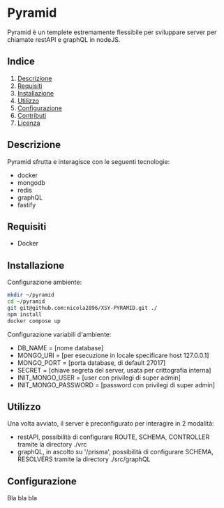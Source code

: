 # Pyramid

Pyramid è un templete estremamente flessibile per sviluppare server per chiamate restAPI e graphQL in nodeJS.

## Indice

1. [Descrizione](#descrizione)
2. [Requisiti](#requisiti)
3. [Installazione](#installazione)
4. [Utilizzo](#utilizzo)
5. [Configurazione](#configurazione)
6. [Contributi](#contributi)
7. [Licenza](#licenza)

## Descrizione

Pyramid sfrutta e interagisce con le seguenti tecnologie:

- docker
- mongodb
- redis
- graphQL
- fastify

## Requisiti

- Docker

## Installazione

Configurazione ambiente:

```bash
mkdir ~/pyramid
cd ~/pyramid
git git@github.com:nicola2896/XSY-PYRAMID.git ./
npm install
docker compose up
```

Configurazione variabili d'ambiente:

- DB_NAME = [nome database]
- MONGO_URI = [per esecuzione in locale specificare host 127.0.0.1]
- MONGO_PORT = [porta database, di default 27017]
- SECRET = [chiave segreta del server, usata per crittografia interna]
- INIT_MONGO_USER = [user con privilegi di super admin]
- INIT_MONGO_PASSWORD = [password con privilegi di super admin]

## Utilizzo

Una volta avviato, il server è preconfigurato per interagire in 2 modalità:
- restAPI, possibilità di configurare ROUTE, SCHEMA, CONTROLLER tramite la directory ./vrc
- graphQL, in ascolto su '/prisma', possibilità di configurare SCHEMA, RESOLVERS tramite la directory ./src/graphQL


## Configurazione

Bla bla bla